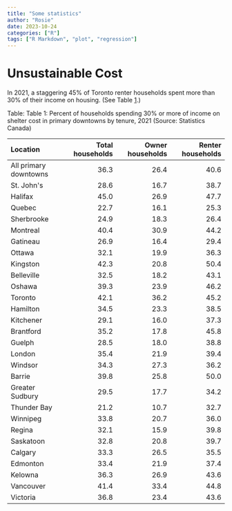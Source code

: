 ```yaml
---
title: "Some statistics"
author: "Rosie"
date: 2023-10-24
categories: ["R"]
tags: ["R Markdown", "plot", "regression"]
---
```






# Unsustainable Cost

In 2021, a staggering 45% of Toronto renter households spent more than 30% of their income on housing. (See Table <a href="#tab:T1">1</a>.)



Table: <span id="tab:T1"></span>Table 1: Percent of households spending 30% or more of income on shelter cost in primary downtowns by tenure, 2021 (Source: Statistics Canada)

|Location              | Total households| Owner households| Renter households|
|:---------------------|----------------:|----------------:|-----------------:|
|All primary downtowns |             36.3|             26.4|              40.6|
|St. John's            |             28.6|             16.7|              38.7|
|Halifax               |             45.0|             26.9|              47.7|
|Quebec                |             22.7|             16.1|              25.3|
|Sherbrooke            |             24.9|             18.3|              26.4|
|Montreal              |             40.4|             30.9|              44.2|
|Gatineau              |             26.9|             16.4|              29.4|
|Ottawa                |             32.1|             19.9|              36.3|
|Kingston              |             42.3|             20.8|              50.4|
|Belleville            |             32.5|             18.2|              43.1|
|Oshawa                |             39.3|             23.9|              46.2|
|Toronto               |             42.1|             36.2|              45.2|
|Hamilton              |             34.5|             23.3|              38.5|
|Kitchener             |             29.1|             16.0|              37.3|
|Brantford             |             35.2|             17.8|              45.8|
|Guelph                |             28.5|             18.0|              38.8|
|London                |             35.4|             21.9|              39.4|
|Windsor               |             34.3|             27.3|              36.2|
|Barrie                |             39.8|             25.8|              50.0|
|Greater Sudbury       |             29.5|             17.7|              34.2|
|Thunder Bay           |             21.2|             10.7|              32.7|
|Winnipeg              |             33.8|             20.7|              36.0|
|Regina                |             32.1|             15.9|              39.8|
|Saskatoon             |             32.8|             20.8|              39.7|
|Calgary               |             33.3|             26.5|              35.5|
|Edmonton              |             33.4|             21.9|              37.4|
|Kelowna               |             36.3|             26.9|              43.6|
|Vancouver             |             41.4|             33.4|              44.8|
|Victoria              |             36.8|             23.4|              43.6|




